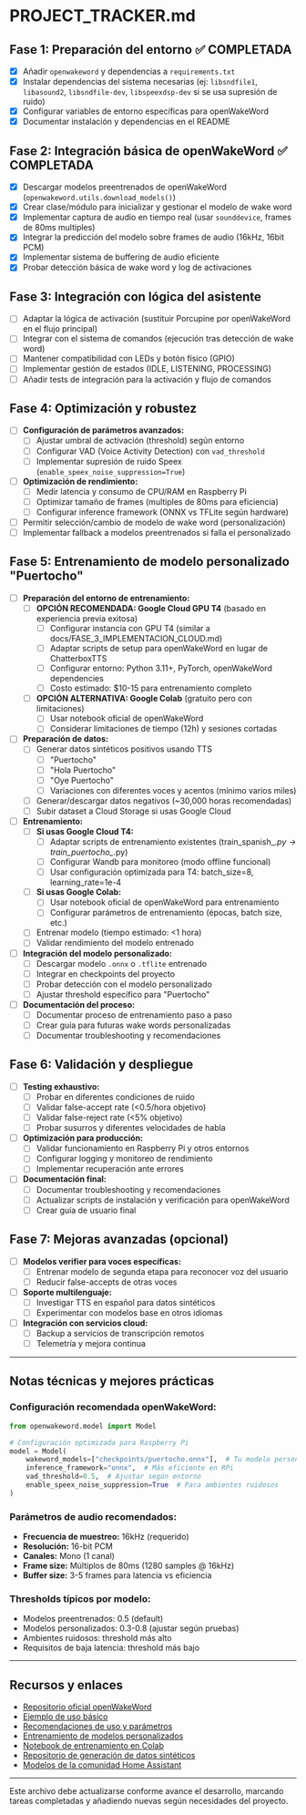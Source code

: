 # PROJECT_TRACKER.md

## Fase 1: Preparación del entorno ✅ COMPLETADA
- [x] Añadir `openwakeword` y dependencias a `requirements.txt`
- [x] Instalar dependencias del sistema necesarias (ej: `libsndfile1`, `libasound2`, `libsndfile-dev`, `libspeexdsp-dev` si se usa supresión de ruido)
- [x] Configurar variables de entorno específicas para openWakeWord
- [x] Documentar instalación y dependencias en el README

## Fase 2: Integración básica de openWakeWord ✅ COMPLETADA
- [x] Descargar modelos preentrenados de openWakeWord (`openwakeword.utils.download_models()`)
- [x] Crear clase/módulo para inicializar y gestionar el modelo de wake word
- [x] Implementar captura de audio en tiempo real (usar `sounddevice`, frames de 80ms multiples)
- [x] Integrar la predicción del modelo sobre frames de audio (16kHz, 16bit PCM)
- [x] Implementar sistema de buffering de audio eficiente
- [x] Probar detección básica de wake word y log de activaciones

## Fase 3: Integración con lógica del asistente
- [ ] Adaptar la lógica de activación (sustituir Porcupine por openWakeWord en el flujo principal)
- [ ] Integrar con el sistema de comandos (ejecución tras detección de wake word)
- [ ] Mantener compatibilidad con LEDs y botón físico (GPIO)
- [ ] Implementar gestión de estados (IDLE, LISTENING, PROCESSING)
- [ ] Añadir tests de integración para la activación y flujo de comandos

## Fase 4: Optimización y robustez
- [ ] **Configuración de parámetros avanzados:**
  - [ ] Ajustar umbral de activación (threshold) según entorno
  - [ ] Configurar VAD (Voice Activity Detection) con `vad_threshold`
  - [ ] Implementar supresión de ruido Speex (`enable_speex_noise_suppression=True`)
- [ ] **Optimización de rendimiento:**
  - [ ] Medir latencia y consumo de CPU/RAM en Raspberry Pi
  - [ ] Optimizar tamaño de frames (multiples de 80ms para eficiencia)
  - [ ] Configurar inference framework (ONNX vs TFLite según hardware)
- [ ] Permitir selección/cambio de modelo de wake word (personalización)
- [ ] Implementar fallback a modelos preentrenados si falla el personalizado

## Fase 5: Entrenamiento de modelo personalizado "Puertocho"
- [ ] **Preparación del entorno de entrenamiento:**
  - [ ] **OPCIÓN RECOMENDADA: Google Cloud GPU T4** (basado en experiencia previa exitosa)
    - [ ] Configurar instancia con GPU T4 (similar a docs/FASE_3_IMPLEMENTACION_CLOUD.md)
    - [ ] Adaptar scripts de setup para openWakeWord en lugar de ChatterboxTTS
    - [ ] Configurar entorno: Python 3.11+, PyTorch, openWakeWord dependencies
    - [ ] Costo estimado: $10-15 para entrenamiento completo
  - [ ] **OPCIÓN ALTERNATIVA: Google Colab** (gratuito pero con limitaciones)
    - [ ] Usar notebook oficial de openWakeWord
    - [ ] Considerar limitaciones de tiempo (12h) y sesiones cortadas
- [ ] **Preparación de datos:**
  - [ ] Generar datos sintéticos positivos usando TTS
    - [ ] "Puertocho"
    - [ ] "Hola Puertocho" 
    - [ ] "Oye Puertocho"
    - [ ] Variaciones con diferentes voces y acentos (mínimo varios miles)
  - [ ] Generar/descargar datos negativos (~30,000 horas recomendadas)
  - [ ] Subir dataset a Cloud Storage si usas Google Cloud
- [ ] **Entrenamiento:**
  - [ ] **Si usas Google Cloud T4:**
    - [ ] Adaptar scripts de entrenamiento existentes (train_spanish_*.py → train_puertocho_*.py)
    - [ ] Configurar Wandb para monitoreo (modo offline funcional)
    - [ ] Usar configuración optimizada para T4: batch_size=8, learning_rate=1e-4
  - [ ] **Si usas Google Colab:**
    - [ ] Usar notebook oficial de openWakeWord para entrenamiento
    - [ ] Configurar parámetros de entrenamiento (épocas, batch size, etc.)
  - [ ] Entrenar modelo (tiempo estimado: <1 hora)
  - [ ] Validar rendimiento del modelo entrenado
- [ ] **Integración del modelo personalizado:**
  - [ ] Descargar modelo `.onnx` o `.tflite` entrenado
  - [ ] Integrar en checkpoints del proyecto
  - [ ] Probar detección con el modelo personalizado
  - [ ] Ajustar threshold específico para "Puertocho"
- [ ] **Documentación del proceso:**
  - [ ] Documentar proceso de entrenamiento paso a paso
  - [ ] Crear guía para futuras wake words personalizadas
  - [ ] Documentar troubleshooting y recomendaciones

## Fase 6: Validación y despliegue
- [ ] **Testing exhaustivo:**
  - [ ] Probar en diferentes condiciones de ruido
  - [ ] Validar false-accept rate (<0.5/hora objetivo)
  - [ ] Validar false-reject rate (<5% objetivo)
  - [ ] Probar susurros y diferentes velocidades de habla
- [ ] **Optimización para producción:**
  - [ ] Validar funcionamiento en Raspberry Pi y otros entornos
  - [ ] Configurar logging y monitoreo de rendimiento
  - [ ] Implementar recuperación ante errores
- [ ] **Documentación final:**
  - [ ] Documentar troubleshooting y recomendaciones
  - [ ] Actualizar scripts de instalación y verificación para openWakeWord
  - [ ] Crear guía de usuario final

## Fase 7: Mejoras avanzadas (opcional)
- [ ] **Modelos verifier para voces específicas:**
  - [ ] Entrenar modelo de segunda etapa para reconocer voz del usuario
  - [ ] Reducir false-accepts de otras voces
- [ ] **Soporte multilenguaje:**
  - [ ] Investigar TTS en español para datos sintéticos
  - [ ] Experimentar con modelos base en otros idiomas
- [ ] **Integración con servicios cloud:**
  - [ ] Backup a servicios de transcripción remotos
  - [ ] Telemetría y mejora continua

---

## Notas técnicas y mejores prácticas

### **Configuración recomendada openWakeWord:**
```python
from openwakeword.model import Model

# Configuración optimizada para Raspberry Pi
model = Model(
    wakeword_models=["checkpoints/puertocho.onnx"],  # Tu modelo personalizado
    inference_framework="onnx",  # Más eficiente en RPi
    vad_threshold=0.5,  # Ajustar según entorno
    enable_speex_noise_suppression=True  # Para ambientes ruidosos
)
```

### **Parámetros de audio recomendados:**
- **Frecuencia de muestreo:** 16kHz (requerido)
- **Resolución:** 16-bit PCM
- **Canales:** Mono (1 canal)
- **Frame size:** Múltiplos de 80ms (1280 samples @ 16kHz)
- **Buffer size:** 3-5 frames para latencia vs eficiencia

### **Thresholds típicos por modelo:**
- Modelos preentrenados: 0.5 (default)
- Modelos personalizados: 0.3-0.8 (ajustar según pruebas)
- Ambientes ruidosos: threshold más alto
- Requisitos de baja latencia: threshold más bajo

---

## Recursos y enlaces
- [Repositorio oficial openWakeWord](https://github.com/dscripka/openWakeWord)
- [Ejemplo de uso básico](https://github.com/dscripka/openWakeWord#usage)
- [Recomendaciones de uso y parámetros](https://github.com/dscripka/openWakeWord#recommendations-for-usage)
- [Entrenamiento de modelos personalizados](https://github.com/dscripka/openWakeWord#training-new-models)
- [Notebook de entrenamiento en Colab](https://github.com/dscripka/openWakeWord/blob/main/notebooks/)
- [Repositorio de generación de datos sintéticos](https://github.com/dscripka/synthetic_speech_dataset_generation)
- [Modelos de la comunidad Home Assistant](https://github.com/fwartner/home-assistant-wakewords-collection)

---

Este archivo debe actualizarse conforme avance el desarrollo, marcando tareas completadas y añadiendo nuevas según necesidades del proyecto. 